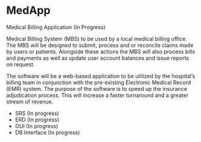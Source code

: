 # MedApp
Medical Billing Application (In Progress)

Medical Billing System (MBS) to be used by a local medical billing office. The MBS will be designed to submit, process and or reconcile claims made by users or patients. Alongside these actions the MBS will also process bills and payments as well as update user account balances and issue reports on request.

The software will be a web-based application to be utilized by the hospital’s billing team in conjunction with the pre-existing Electronic Medical Record (EMR) system. The purpose of the software is to speed up the insurance adjudication process. This will increase a faster turnaround and a greater stream of revenue.

- SRS (In progress)
- ERD (In progress)
- GUI (In progress)
- DB Interface (In progress)
